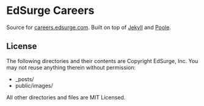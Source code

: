 # EdSurge Careers

Source for [careers.edsurge.com](http://careers.edsurge.com). Built on top of [Jekyll](http://jekyllrb.com) and [Poole](http://getpoole.com).

## License

The following directories and their contents are Copyright EdSurge, Inc. You may not reuse anything therein without permission:

* _posts/
* public/images/

All other directories and files are MIT Licensed.